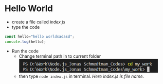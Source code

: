 # Hello World

* create a file called *index.js* 
* type the code
```js
const hello="hello worldsadasd";
console.log(hello);
```
* Run the code
	* Change terminal path in to current folder
		![](./assets/Pasted%20image%2020231129114441.png)
	* then type `node index.js` in terminal. *Here index.js is file name.*
	